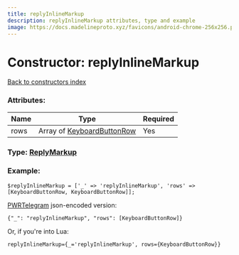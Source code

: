 ```yaml
---
title: replyInlineMarkup
description: replyInlineMarkup attributes, type and example
image: https://docs.madelineproto.xyz/favicons/android-chrome-256x256.png
---
```

# Constructor: replyInlineMarkup  
[Back to constructors index](index.md)



### Attributes:

| Name     |    Type       | Required |
|----------|---------------|----------|
|rows|Array of [KeyboardButtonRow](../types/KeyboardButtonRow.md) | Yes|



### Type: [ReplyMarkup](../types/ReplyMarkup.md)


### Example:

```
$replyInlineMarkup = ['_' => 'replyInlineMarkup', 'rows' => [KeyboardButtonRow, KeyboardButtonRow]];
```  

[PWRTelegram](https://pwrtelegram.xyz) json-encoded version:

```
{"_": "replyInlineMarkup", "rows": [KeyboardButtonRow]}
```


Or, if you're into Lua:  


```
replyInlineMarkup={_='replyInlineMarkup', rows={KeyboardButtonRow}}

```


